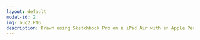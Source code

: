 ```yaml
---
layout: default
modal-id: 2
img: bug2.PNG
description: Drawn using Sketchbook Pro on a iPad Air with an Apple Pencil.
---
```


